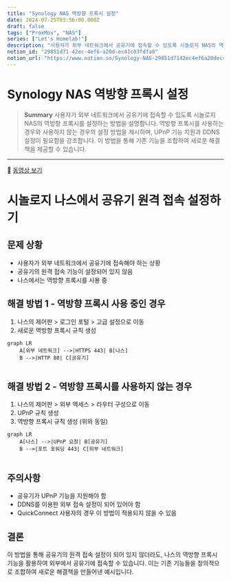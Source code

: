```yaml
---
title: "Synology NAS 역방향 프록시 설정"
date: 2024-07-25T03:56:00.000Z
draft: false
tags: ["ProxMox", "NAS"]
series: ["Let's Homelab!"]
description: "사용자가 외부 네트워크에서 공유기에 접속할 수 있도록 시놀로지 NAS의 역방향 프록시를 설정하는 방법을 설명합니다. 역방향 프록시를 사용하는 경우와 사용하지 않는 경우의 설정 방법을 제시하며, UPnP 기능 지원과 DDNS 설정이 필요함을 강조합니다. 이 방법을 통해 기존 기능을 조합하여 새로운 해결책을 제공할 수 있습니다."
notion_id: "29851d71-42ec-4ef6-a20d-ec41c03fdfa0"
notion_url: "https://www.notion.so/Synology-NAS-29851d7142ec4ef6a20dec41c03fdfa0"
---
```


# Synology NAS 역방향 프록시 설정

> **Summary**
> 사용자가 외부 네트워크에서 공유기에 접속할 수 있도록 시놀로지 NAS의 역방향 프록시를 설정하는 방법을 설명합니다. 역방향 프록시를 사용하는 경우와 사용하지 않는 경우의 설정 방법을 제시하며, UPnP 기능 지원과 DDNS 설정이 필요함을 강조합니다. 이 방법을 통해 기존 기능을 조합하여 새로운 해결책을 제공할 수 있습니다.

---

🎥 [동영상 보기](https://youtu.be/-nfau5on8i0?si=H9AbusNFO9cttY02)

# 시놀로지 나스에서 공유기 원격 접속 설정하기

## 문제 상황

- 사용자가 외부 네트워크에서 공유기에 접속해야 하는 상황
- 공유기의 원격 접속 기능이 설정되어 있지 않음
- 나스에서는 역방향 프록시를 사용 중
## 해결 방법 1 - 역방향 프록시 사용 중인 경우

1. 나스의 제어판 > 로그인 포털 > 고급 설정으로 이동
1. 새로운 역방향 프록시 규칙 생성
```mermaid
graph LR
    A[외부 네트워크] -->|HTTPS 443| B[나스]
    B -->|HTTP 80| C[공유기]


```

## 해결 방법 2 - 역방향 프록시를 사용하지 않는 경우

1. 나스의 제어판 > 외부 액세스 > 라우터 구성으로 이동
1. UPnP 규칙 생성
1. 역방향 프록시 규칙 생성 (위와 동일)
```mermaid
graph LR
    A[나스] -->|UPnP 요청| B[공유기]
    B -->|포트 포워딩 443| C[외부 네트워크]


```

## 주의사항

- 공유기가 UPnP 기능을 지원해야 함
- DDNS를 이용한 외부 접속 설정이 되어 있어야 함
- QuickConnect 사용자의 경우 이 방법이 적용되지 않을 수 있음
## 결론

이 방법을 통해 공유기의 원격 접속 설정이 되어 있지 않더라도, 나스의 역방향 프록시 기능을 활용하여 외부에서 공유기에 접속할 수 있습니다. 이는 기존 기능들을 창의적으로 조합하여 새로운 해결책을 만들어낸 예시입니다.


